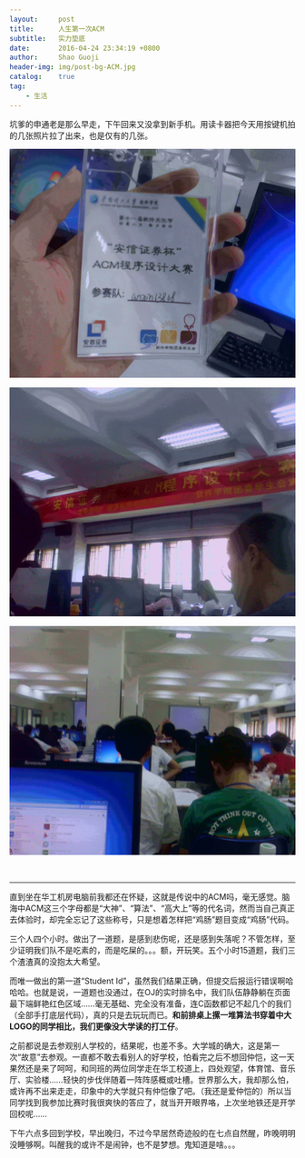 ```yaml
---
layout:     post
title:      人生第一次ACM
subtitle:   实力垫底
date:       2016-04-24 23:34:19 +0800
author:     Shao Guoji
header-img: img/post-bg-ACM.jpg
catalog:    true
tag:
    - 生活
---
```


坑爹的申通老是那么早走，下午回来又没拿到新手机。用读卡器把今天用按键机拍的几张照片拉了出来，也是仅有的几张。

![pic1](../img/post-acm1.jpg)

![pic2](../img/post-acm2.jpg)

![pic3](../img/post-acm3.jpg)

<br/>

---

直到坐在华工机房电脑前我都还在怀疑，这就是传说中的ACM吗，毫无感觉。脑海中ACM这三个字母都是“大神”、“算法”、“高大上”等的代名词，然而当自己真正去体验时，却完全忘记了这些称号，只是想着怎样把“鸡肠”题目变成“鸡肠”代码。

三个人四个小时。做出了一道题，是感到悲伤呢，还是感到失落呢？不管怎样，至少证明我们队不是吃素的，而是吃屎的。。。额，开玩笑。五个小时15道题，我们三个渣渣真的没抱太大希望。

而唯一做出的第一道“Student Id”，虽然我们结果正确，但提交后报运行错误啊哈哈哈。也就是说，一道题也没通过，在OJ的实时排名中，我们队伍静静躺在页面最下端鲜艳红色区域……毫无基础、完全没有准备，连C函数都记不起几个的我们（全部手打底层代码），真的只是去玩玩而已。**和前排桌上摞一堆算法书穿着中大LOGO的同学相比，我们更像没大学读的打工仔**。

之前都说是去参观别人学校的，结果呢，也差不多。大学城的确大，这是第一次“故意”去参观。一直都不敢去看别人的好学校，怕看完之后不想回仲恺，这一天果然还是来了呵呵，和同班的两位同学走在华工校道上，四处观望，体育馆、音乐厅、实验楼……轻快的步伐伴随着一阵阵感概或吐槽。世界那么大，我却那么怕，或许再不出来走走，印象中的大学就只有仲恺像了吧。（我还是爱仲恺的）所以当同学找到我参加比赛时我很爽快的答应了，就当开开眼界咯，上次坐地铁还是开学回校呢……

下午六点多回到学校，早出晚归，不过今早居然奇迹般的在七点自然醒，昨晚明明没睡够啊。叫醒我的或许不是闹钟，也不是梦想。鬼知道是啥。。。

